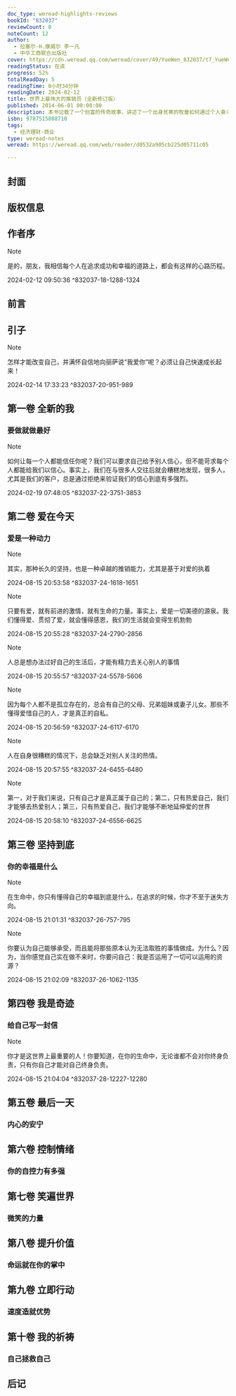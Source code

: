 ```yaml
---
doc_type: weread-highlights-reviews
bookId: "832037"
reviewCount: 0
noteCount: 12
author:
  - 拉塞尔·H.康威尔 李一凡
  - 中华工商联合出版社
cover: https://cdn.weread.qq.com/weread/cover/49/YueWen_832037/t7_YueWen_832037.jpg
readingStatus: 在读
progress: 52%
totalReadDay: 5
readingTime: 0小时34分钟
readingDate: 2024-02-12
title: 世界上最伟大的推销员（全新修订版）
published: 2014-06-01 00:00:00
description: 本书记载了一个创富的传奇故事，讲述了一个出身贫寒的牧童如何通过个人奋斗，建立起了一个庞大的商业帝国。这个牧童是如何成功的呢？本书告诉您振奋人心的答案。本书自问世以来，已被翻译成数十种语言文字，在全球的总销量达到数千万册。各行业的无数有志者从本书中找到了神奇的力量，并藉此改变了自己的命运！本书充满智慧、激情与灵感，适合任何读者阅读，是难得的“心灵鸡汤”与潜力挖掘器。无论您处境怎样，本书都可以给您带来奇异的激励效果，并激发出生命的正能量，从而更好地改进您的工作、学习和生活！
isbn: 9787515808710
tags:
  - 经济理财-商业
type: weread-notes
weread: https://weread.qq.com/web/reader/d0532a905cb225d05711c05

---
```



## 封面

## 版权信息

## 作者序

> [!NOTE] 
> 是的，朋友，我相信每个人在追求成功和幸福的道路上，都会有这样的心路历程。
> 
> 2024-02-12 09:50:36 ^832037-18-1288-1324

## 前言

## 引子

> [!NOTE] 
> 怎样才能改变自己，并满怀自信地向丽萨说“我爱你”呢？必须让自己快速成长起来！
> 
> 2024-02-14 17:33:23 ^832037-20-951-989

## 第一卷 全新的我

### 要做就做最好

> [!NOTE] 
> 如何让每一个人都能信任你呢？我们可以要求自己给予别人信心，但不能苛求每个人都能给我们以信心。事实上，我们在与很多人交往后就会糟糕地发现，很多人，尤其是我们的客户，总是通过拒绝来验证我们的信心到底有多强烈。
> 
> 2024-02-19 07:48:05 ^832037-22-3751-3853

## 第二卷 爱在今天

### 爱是一种动力

> [!NOTE] 
> 其实，那种长久的坚持，也是一种卓越的推销能力，尤其是基于对爱的执着
> 
> 2024-08-15 20:53:58 ^832037-24-1618-1651

> [!NOTE] 
> 只要有爱，就有前进的激情，就有生命的力量。事实上，爱是一切美德的源泉。我们懂得爱、贯彻了爱，就会懂得感恩，我们的生活就会变得生机勃勃
> 
> 2024-08-15 20:55:28 ^832037-24-2790-2856

> [!NOTE] 
> 人总是想办法过好自己的生活后，才能有精力去关心别人的事情
> 
> 2024-08-15 20:55:57 ^832037-24-5578-5606

> [!NOTE] 
> 因为每个人都不是孤立存在的，总会有自己的父母、兄弟姐妹或妻子儿女。那些不懂得爱惜自己的人，才是真正的自私。
> 
> 2024-08-15 20:56:59 ^832037-24-6117-6170

> [!NOTE] 
> 人在自身很糟糕的情况下，总会缺乏对别人关注的热情。
> 
> 2024-08-15 20:57:55 ^832037-24-6455-6480

> [!NOTE] 
> 第一，对于我们来说，只有自己才是真正属于自己的；第二，只有热爱自己，我们才能够去热爱别人；第三，只有热爱自己，我们才能够不断地延伸爱的世界
> 
> 2024-08-15 20:58:10 ^832037-24-6556-6625

## 第三卷 坚持到底

### 你的幸福是什么

> [!NOTE] 
> 在生命中，你只有懂得自己的幸福到底是什么，在追求的时候，你才不至于迷失方向。
> 
> 2024-08-15 21:01:31 ^832037-26-757-795

> [!NOTE] 
> 你要认为自己能够承受，而且能将那些原本认为无法取胜的事情做成。为什么？因为，当你感觉自己实在做不来时，你要问自己：我是否运用了一切可以运用的资源？
> 
> 2024-08-15 21:02:09 ^832037-26-1062-1135

## 第四卷 我是奇迹

### 给自己写一封信

> [!NOTE] 
> 你才是这世界上最重要的人！你要知道，在你的生命中，无论谁都不会对你终身负责，只有你自己才能对自己终身负责。
> 
> 2024-08-15 21:04:04 ^832037-28-12227-12280

## 第五卷 最后一天

### 内心的安宁

## 第六卷 控制情绪

### 你的自控力有多强

## 第七卷 笑遍世界

### 微笑的力量

## 第八卷 提升价值

### 命运就在你的掌中

## 第九卷 立即行动

### 速度造就优势

## 第十卷 我的祈祷

### 自己拯救自己

## 后记

